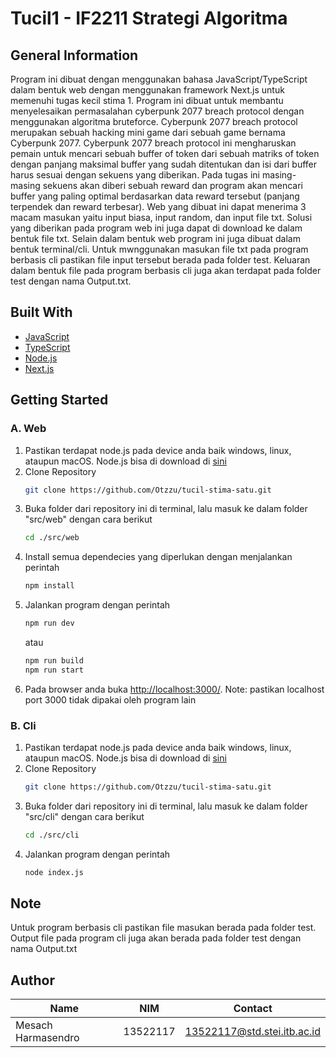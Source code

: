 # Tucil1 - IF2211 Strategi Algoritma

## General Information
Program ini dibuat dengan menggunakan bahasa JavaScript/TypeScript dalam bentuk web dengan menggunakan framework Next.js untuk memenuhi tugas kecil stima 1. Program ini dibuat 
untuk membantu menyelesaikan permasalahan cyberpunk 2077 breach protocol dengan menggunakan algoritma bruteforce. Cyberpunk 2077 breach protocol merupakan sebuah hacking mini 
game dari sebuah game bernama Cyberpunk 2077. Cyberpunk 2077 breach protocol ini mengharuskan pemain untuk mencari sebuah buffer of token dari sebuah matriks of token dengan
panjang maksimal buffer yang sudah ditentukan dan isi dari buffer harus sesuai dengan sekuens yang diberikan. Pada tugas ini masing-masing sekuens akan diberi sebuah reward dan
program akan mencari buffer yang paling optimal berdasarkan data reward tersebut (panjang terpendek dan reward terbesar). Web yang dibuat ini dapat menerima 3 macam masukan yaitu
input biasa, input random, dan input file txt. Solusi yang diberikan pada program web ini juga dapat di download ke dalam bentuk file txt. Selain dalam bentuk web program ini juga 
dibuat dalam bentuk terminal/cli. Untuk mwnggunakan masukan file txt pada program berbasis cli pastikan file input tersebut berada pada folder test. Keluaran dalam bentuk file pada
program berbasis cli juga akan terdapat pada folder test dengan nama Output.txt.

## Built With
* [JavaScript](https://developer.mozilla.org/en-US/docs/Web/JavaScript)
* [TypeScript](https://www.typescriptlang.org/docs/)
* [Node.js](https://nodejs.org/docs/latest/api/)
* [Next.js](https://nextjs.org/)

## Getting Started
### A. Web
1. Pastikan terdapat node.js pada device anda baik windows, linux, ataupun macOS. Node.js bisa di download di [sini](https://nodejs.org/en/download)
1. Clone Repository
   ```sh
   git clone https://github.com/Otzzu/tucil-stima-satu.git
   ```
2. Buka folder dari repository ini di terminal, lalu masuk ke dalam folder "src/web" dengan cara berikut
   ```sh
   cd ./src/web
   ```
3. Install semua dependecies yang diperlukan dengan menjalankan perintah
   ```sh
   npm install
   ```
4. Jalankan program dengan perintah
   ```sh
   npm run dev
   ```
   atau
   ```sh
   npm run build
   npm run start
   ```
5. Pada browser anda buka [http://localhost:3000/](http://localhost:3000/). Note: pastikan localhost port 3000 tidak dipakai oleh program lain

### B. Cli
1. Pastikan terdapat node.js pada device anda baik windows, linux, ataupun macOS. Node.js bisa di download di [sini](https://nodejs.org/en/download)
1. Clone Repository
   ```sh
   git clone https://github.com/Otzzu/tucil-stima-satu.git
   ```
2. Buka folder dari repository ini di terminal, lalu masuk ke dalam folder "src/cli" dengan cara berikut
   ```sh
   cd ./src/cli
   ```
3. Jalankan program dengan perintah
   ```sh
   node index.js
   ```

## Note
Untuk program berbasis cli pastikan file masukan berada pada folder test. Output file pada program cli juga akan berada pada folder test dengan nama Output.txt

## Author
| Name  | NIM | Contact
| ------------- | ------------- | ------------- |
| Mesach Harmasendro  |  13522117  |   13522117@std.stei.itb.ac.id
